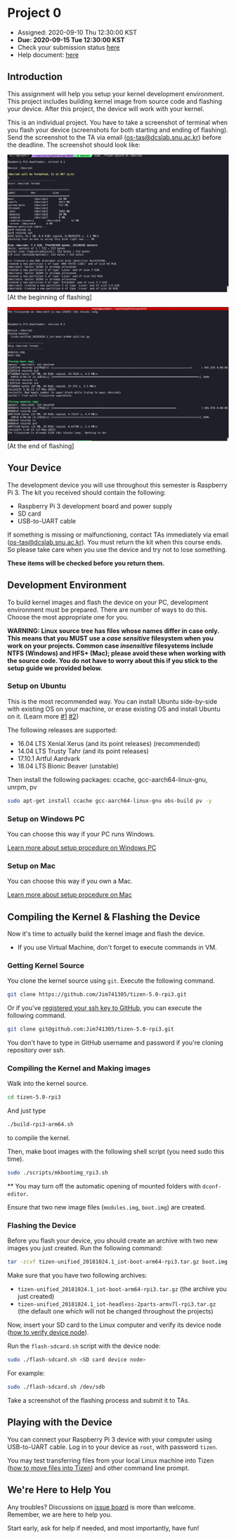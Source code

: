 # Project 0

* Assigned: 2020-09-10 Thu 12:30:00 KST
* **Due: 2020-09-15 Tue 12:30:00 KST**
* Check your submission status [here](/doc/Project0Submissions.md)
* Help document: [here](https://github.com/Jim741305/osfall2020/tree/master/presentations)

## Introduction

This assignment will help you setup your kernel development environment. This project includes building kernel image from source code and flashing your device. After this project, the device will work with your kernel.

This is an individual project. You have to take a screenshot of terminal when you flash your device (screenshots for both starting and ending of flashing). Send the screenshot to the TA via email ([os-tas@dcslab.snu.ac.kr](mailto:os-tas%40dcslab.snu.ac.kr)) before the deadline.
The screenshot should look like:

![FlashingStart](/doc/assets/FlashingStart.png)
[At the beginning of flashing]

![FlashingEnd](/doc/assets/FlashingEnd.png)
[At the end of flashing]

## Your Device

The development device you will use throughout this semester is Raspberry Pi 3. The kit you received should contain the following:

* Raspberry Pi 3 development board and power supply
* SD card
* USB-to-UART cable

If something is missing or malfunctioning, contact TAs immediately via email ([os-tas@dcslab.snu.ac.kr](mailto:os-tas%40dcslab.snu.ac.kr)). You must return the kit when this course ends. So please take care when you use the device and try not to lose something.

**These items will be checked before you return them.**

## Development Environment

To build kernel images and flash the device on your PC, development environment must be prepared. There are number of ways to do this. Choose the most appropriate one for you.

**WARNING: Linux source tree has files whose names differ in case only. This means that you MUST use a _case sensitive_ filesystem when you work on your projects. Common case _insensitive_ filesystems include NTFS (Windows) and HFS+ (Mac); please avoid these when working with the source code. You do not have to worry about this if you stick to the setup guide we provided below.**

### Setup on Ubuntu

This is the most recommended way. You can install Ubuntu side-by-side with existing OS on your machine, or erase existing OS and install Ubuntu on it. (Learn more [#1](https://help.ubuntu.com/lts/installation-guide/amd64/index.html) [#2](https://help.ubuntu.com/community/WindowsDualBoot))

The following releases are supported:
* 16.04 LTS Xenial Xerus (and its point releases) (recommended)
* 14.04 LTS Trusty Tahr (and its point releases)
* 17.10.1 Artful Aardvark
* 18.04 LTS Bionic Beaver (unstable)

Then install the following packages: ccache, gcc-aarch64-linux-gnu, unrpm, pv
```bash
sudo apt-get install ccache gcc-aarch64-linux-gnu obs-build pv -y
```

### Setup on Windows PC

You can choose this way if your PC runs Windows.

[Learn more about setup procedure on Windows PC](/doc/SetupOnWindows.md)

### Setup on Mac

You can choose this way if you own a Mac.

[Learn more about setup procedure on Mac](/doc/SetupOnMac.md)

## Compiling the Kernel & Flashing the Device

Now it's time to actually build the kernel image and flash the device.

* If you use Virtual Machine, don't forget to execute commands in VM.

### Getting Kernel Source

You clone the kernel source using `git`. Execute the following command.
```bash
git clone https://github.com/Jim741305/tizen-5.0-rpi3.git
```

Or if you've [registered your ssh key to GitHub](https://help.github.com/articles/connecting-to-github-with-ssh/), you can execute the following command.
```bash
git clone git@github.com:Jim741305/tizen-5.0-rpi3.git
```

You don't have to type in GitHub username and password if you're cloning repository over ssh.

### Compiling the Kernel and Making images

Walk into the kernel source.
```bash
cd tizen-5.0-rpi3
```

And just type
```bash
./build-rpi3-arm64.sh
```
to compile the kernel.

Then, make boot images with the following shell script (you need sudo this time).
```bash
sudo ./scripts/mkbootimg_rpi3.sh
```
** You may turn off the automatic opening of mounted folders with `dconf-editor`.

Ensure that two new image files (`modules.img`, `boot.img`) are created.

### Flashing the Device

Before you flash your device, you should create an archive with two new images you just created. Run the following command:

```bash
tar -zcvf tizen-unified_20181024.1_iot-boot-arm64-rpi3.tar.gz boot.img modules.img
```

Make sure that you have two following archives:
*  `tizen-unified_20181024.1_iot-boot-arm64-rpi3.tar.gz` (the archive you just created)
*  `tizen-unified_20181024.1_iot-headless-2parts-armv7l-rpi3.tar.gz` (the default one which will not be changed throughout the projects)

Now, insert your SD card to the Linux computer and verify its device node ([how to verify device node](/doc/VerifyDeviceNode.md)).

Run the `flash-sdcard.sh` script with the device node:

```bash
sudo ./flash-sdcard.sh <SD card device node>
```

For example:
```bash
sudo ./flash-sdcard.sh /dev/sdb
```

Take a screenshot of the flashing process and submit it to TAs.

## Playing with the Device

You can connect your Raspberry Pi 3 device with your computer using USB-to-UART cable. Log in to your device as `root`, with password `tizen`.

You may test transferring files from your local Linux machine into Tizen ([how to move files into Tizen](/doc/MoveFilesToTizen.md)) and other command line prompt.

## We're Here to Help You

Any troubles? Discussions on [issue board](https://github.com/Jim741305/osfall2020/issues) is more than welcome. Remember, we are here to help you.

Start early, ask for help if needed, and most importantly, have fun!
